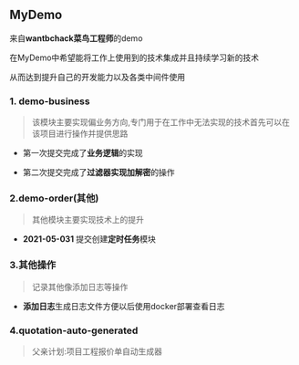 ## MyDemo

来自**wantbchack菜鸟工程师**的demo

在MyDemo中希望能将工作上使用到的技术集成并且持续学习新的技术

从而达到提升自己的开发能力以及各类中间件使用


### 1. demo-business
>该模块主要实现偏业务方向,专门用于在工作中无法实现的技术首先可以在该项目进行操作并提供思路

 * 第一次提交完成了**业务逻辑**的实现
  
 * 第二次提交完成了**过滤器实现加解密**的操作
 
 
 ### 2.demo-order(其他)
 
 >其他模块主要实现技术上的提升
 
 * **2021-05-031** 提交创建**定时任务**模块
  
  
 
  ### 3.其他操作
  > 记录其他像添加日志等操作
  
  * **添加日志**生成日志文件方便以后使用docker部署查看日志


### 4.quotation-auto-generated
 > 父亲计划:项目工程报价单自动生成器